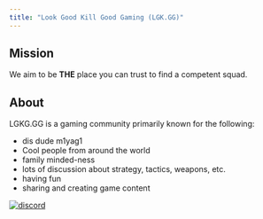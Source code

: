 ```yaml
---
title: "Look Good Kill Good Gaming (LGK.GG)"
---
```


## Mission

We aim to be **THE** place you can trust to find a competent squad.

## About

LGKG.GG is a gaming community primarily known for the following:

* dis dude m1yag1  
* Cool people from around the world
* family minded-ness
* lots of discussion about strategy, tactics, weapons, etc.
* having fun
* sharing and creating game content


[![discord](/images/join_us_discord.png)](https://discord.gg/KzhUQrQbCr)
